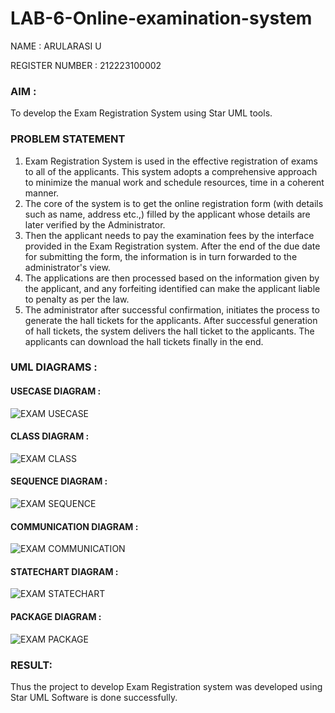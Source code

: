 # LAB-6-Online-examination-system
NAME : ARULARASI U

REGISTER NUMBER : 212223100002

### AIM :
To develop the Exam Registration System using Star UML tools.

### PROBLEM STATEMENT
1. Exam Registration System is used in the effective registration of exams to all of the
applicants. This system adopts a comprehensive approach to minimize the manual work and
schedule resources, time in a coherent manner.
2. The core of the system is to get the online registration form (with details such as name,
address etc.,) filled by the applicant whose details are later verified by the Administrator.
3. Then the applicant needs to pay the examination fees by the interface provided in the
Exam Registration system. After the end of the due date for submitting the form, the
information is in turn forwarded to the administrator's view.
4. The applications are then processed based on the information given by the applicant,
and any forfeiting identified can make the applicant liable to penalty as per the law.
5. The administrator after successful confirmation, initiates the process to generate the
hall tickets for the applicants. After successful generation of hall tickets, the system delivers
the hall ticket to the applicants. The applicants can download the hall tickets finally in the end.

### UML DIAGRAMS :

#### USECASE DIAGRAM :

![EXAM USECASE](https://github.com/23005529/LAB-6-Online-examination-system/assets/139842207/74644b0b-e40d-411e-b49e-e4077956b1c4)

#### CLASS DIAGRAM :

![EXAM CLASS](https://github.com/23005529/LAB-6-Online-examination-system/assets/139842207/ba83353b-a1af-4c09-9820-057344a569a4)

#### SEQUENCE DIAGRAM :

![EXAM SEQUENCE](https://github.com/23005529/LAB-6-Online-examination-system/assets/139842207/62a582cf-8e62-4919-b181-77fc0881817c)

#### COMMUNICATION DIAGRAM :

![EXAM COMMUNICATION](https://github.com/23005529/LAB-6-Online-examination-system/assets/139842207/66ad6d42-f53d-4af9-bd15-d9332dd4007f)

#### STATECHART DIAGRAM :

![EXAM STATECHART](https://github.com/23005529/LAB-6-Online-examination-system/assets/139842207/eabf9ebb-1c28-43c1-b0c7-ec1547ac4836)

#### PACKAGE DIAGRAM :

![EXAM PACKAGE](https://github.com/23005529/LAB-6-Online-examination-system/assets/139842207/d531fc54-8610-481e-ab74-20fcabd44339)

### RESULT:
Thus the project to develop Exam Registration system was developed using Star UML
Software is done successfully.
